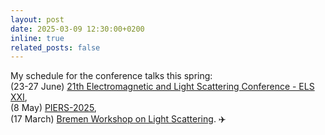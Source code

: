 ```yaml
---
layout: post
date: 2025-03-09 12:30:00+0200
inline: true
related_posts: false
---
```


My schedule for the conference talks this spring: <br>
(23-27 June) [21th Electromagnetic and Light Scattering Conference - ELS XXI](https://els2025.unime.it/), <br>
(8 May) [PIERS-2025](https://abdb2025.piers.org/session.html?sid=S039), <br>
(17 March) [Bremen Workshop on Light Scattering](https://scattport.org/index.php/conferences-menu/775-bremen-workshop-on-light-scattering-2025). :airplane: